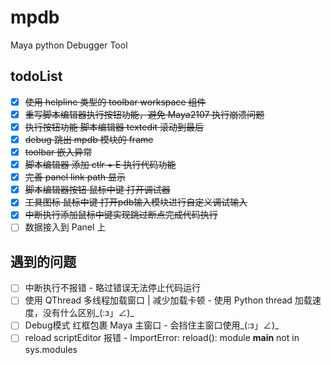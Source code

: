 # mpdb

Maya python Debugger Tool

## todoList

- [x] ~~使用 helpline 类型的 toolbar workspace 组件~~
- [x] ~~重写脚本编辑器执行按钮功能，避免 Maya2107 执行崩溃问题~~
- [x] ~~执行按钮功能 脚本编辑器 textedit 滚动到最后~~
- [x] ~~debug 跳出 mpdb 模块的 frame~~
- [x] ~~toolbar 嵌入异常~~
- [x] ~~脚本编辑器 添加 ctlr + E 执行代码功能~~
- [x]  ~~完善 panel link path 显示~~
- [x]  ~~脚本编辑器按钮 鼠标中键 打开调试器~~
- [x]  ~~工具图标 鼠标中键 打开pdb输入模块进行自定义调试输入~~
- [x]  ~~中断执行添加鼠标中键实现跳过断点完成代码执行~~
- [ ]  数据接入到 Panel 上

## 遇到的问题

- [ ] 中断执行不报错 - 略过错误无法停止代码运行
- [ ] 使用 QThread 多线程加载窗口 | 减少加载卡顿 - 使用 Python thread 加载速度，没有什么区别_(:з」∠)_
- [ ] Debug模式 红框包裹 Maya 主窗口 - 会挡住主窗口使用_(:з」∠)_
- [ ] reload scriptEditor 报错 - ImportError: reload(): module __main__ not in sys.modules
